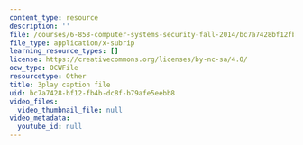 ```yaml
---
content_type: resource
description: ''
file: /courses/6-858-computer-systems-security-fall-2014/bc7a7428bf12fb4bdc8fb79afe5eebb8_uT7BXusDgDM.srt
file_type: application/x-subrip
learning_resource_types: []
license: https://creativecommons.org/licenses/by-nc-sa/4.0/
ocw_type: OCWFile
resourcetype: Other
title: 3play caption file
uid: bc7a7428-bf12-fb4b-dc8f-b79afe5eebb8
video_files:
  video_thumbnail_file: null
video_metadata:
  youtube_id: null
---
```

